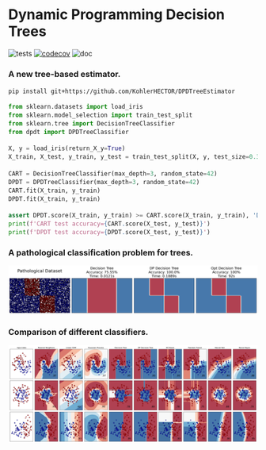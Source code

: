 Dynamic Programming Decision Trees
============================================================

![tests](https://github.com/scikit-learn-contrib/project-template/actions/workflows/python-app.yml/badge.svg)
[![codecov](https://codecov.io/gh/scikit-learn-contrib/project-template/graph/badge.svg?token=L0XPWwoPLw)](https://codecov.io/gh/scikit-learn-contrib/project-template)
![doc](https://github.com/scikit-learn-contrib/project-template/actions/workflows/deploy-gh-pages.yml/badge.svg)


### A new tree-based estimator.
```bash
pip install git+https://github.com/KohlerHECTOR/DPDTreeEstimator
```
```python
from sklearn.datasets import load_iris
from sklearn.model_selection import train_test_split
from sklearn.tree import DecisionTreeClassifier
from dpdt import DPDTreeClassifier

X, y = load_iris(return_X_y=True)
X_train, X_test, y_train, y_test = train_test_split(X, y, test_size=0.33, random_state=42)

CART = DecisionTreeClassifier(max_depth=3, random_state=42)
DPDT = DPDTreeClassifier(max_depth=3, random_state=42)
CART.fit(X_train, y_train)
DPDT.fit(X_train, y_train)

assert DPDT.score(X_train, y_train) >= CART.score(X_train, y_train), 'DPDT does not have better train accuract than CART'
print(f'CART test accuracy={CART.score(X_test, y_test)}')
print(f'DPDT test accuracy={DPDT.score(X_test, y_test)}')
```
### A pathological classification problem for trees.
![Pathological Problem](examples/patho_bounds_comparison.png)
### Comparison of different classifiers.
![Classifier Comparison](examples/compare_classif.png)
